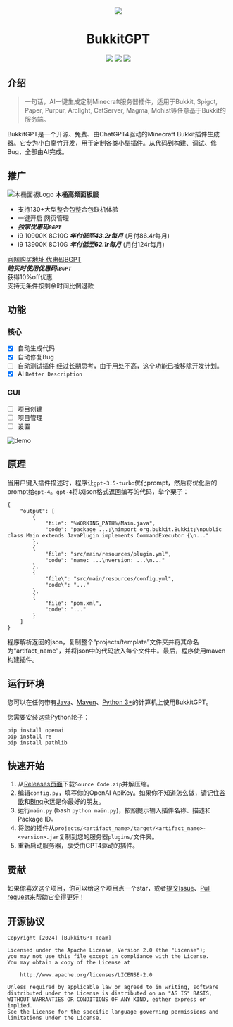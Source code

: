 <div align="center">
<img src="https://cdn.jsdelivr.net/gh/Zhou-Shilin/picx-images-hosting@master/20240202/bukkitgpt-logo.webp"/> 
<h1>BukkitGPT</h1>
<img src="https://img.shields.io/badge/Bukkit-GPT-blue">
<a href="https://github.com/Zhou-Shilin/BukkitGPT/pulls"><img src="https://img.shields.io/badge/PRs-welcome-20BF20"></a>
<img src="https://img.shields.io/badge/License-Apache-red">
<br/>
</div>

## 介绍
> 一句话，AI一键生成定制Minecraft服务器插件，适用于Bukkit, Spigot, Paper, Purpur, Arclight, CatServer, Magma, Mohist等任意基于Bukkit的服务端。

BukkitGPT是一个开源、免费、由ChatGPT4驱动的Minecraft Bukkit插件生成器。它专为小白腐竹开发，用于定制各类小型插件。从代码到构建、调试、修Bug，全部由AI完成。

## 推广

![木桶面板Logo](https://cdn.jsdelivr.net/gh/Zhou-Shilin/picx-images-hosting@master/20240208/woodenbarrelsvr.jpeg)
**木桶高频面板服**  
- 支持130+大型整合包整合包联机体验
- 一键开启 网页管理
- ***独家优惠码`BGPT`***
- i9 10900K 8C10G ***年付低至43.2r每月*** (月付86.4r每月)
- i9 13900K 8C10G ***年付低至62.1r每月*** (月付124r每月)

[官网购买地址 优惠码BGPT](https://vat.yunqiaold.com/index.php?rp=/store/mc)  
***购买时使用优惠码:`BGPT`***  
获得10%off优惠  
支持无条件按剩余时间比例退款  

## 功能

### 核心
- [x] 自动生成代码
- [x] 自动修复Bug
- [ ] ~~自动测试插件~~ 经过长期思考，由于用处不高，这个功能已被移除开发计划。
- [x] AI `Better Description`

### GUI
- [ ] 项目创建
- [ ] 项目管理
- [ ] 设置

![demo](https://cdn.jsdelivr.net/gh/Zhou-Shilin/picx-images-hosting@master/20240210/bukkitgpt-demo.jpeg)

## 原理
当用户键入插件描述时，程序让`gpt-3.5-turbo`优化prompt，然后将优化后的prompt给`gpt-4`。`gpt-4`将以json格式返回编写的代码，举个栗子：
```
{
    "output": [
        {
            "file": "%WORKING_PATH%/Main.java",
            "code": "package ...;\nimport org.bukkit.Bukkit;\npublic class Main extends JavaPlugin implements CommandExecutor {\n..."
        },
        {
            "file": "src/main/resources/plugin.yml",
            "code": "name: ...\nversion: ...\n..."
        },
        {
            "file\": "src/main/resources/config.yml",
            "code\": "..."
        },
        {
            "file": "pom.xml",
            "code": "..."
        }
    ]
}
```
程序解析返回的json，复制整个“projects/template”文件夹并将其命名为“artifact_name”，并将json中的代码放入每个文件中。最后，程序使用maven构建插件。

## 运行环境
您可以在任何带有[Java](https://www.azul.com/downloads/)、[Maven](https://maven.apache.org/)、[Python 3+](https://www.python.org/)的计算机上使用BukkitGPT。

您需要安装这些Python轮子：
```
pip install openai
pip install re
pip install pathlib
```

## 快速开始
1. 从[Releases页面](https://github.com/Zhou-Shilin/BukkitGPT/releases)下载`Source Code.zip`并解压缩。
2. 编辑`config.py`，填写你的OpenAI ApiKey。如果你不知道怎么做，请记住[谷歌](https://www.google.com/)和[Bing](https://www.bing.com/)永远是你最好的朋友。
3. 运行`main.py` (bash `python main.py`)，按照提示输入插件名称、描述和Package ID。
4. 将您的插件从`projects/<artifact_name>/target/<artifact_name>-<version>.jar`复制到您的服务器`plugins/`文件夹。
5. 重新启动服务器，享受由GPT4驱动的插件。

## 贡献
如果你喜欢这个项目，你可以给这个项目点一个star，或者[提交Issue](https://github.com/Zhou-Shilin/BukkitGPT/issues)、[Pull request](https://github.com/Zhou-Shilin/BukkitGPT/pulls)来帮助它变得更好！

## 开源协议
```
Copyright [2024] [BukkitGPT Team]

Licensed under the Apache License, Version 2.0 (the "License");
you may not use this file except in compliance with the License.
You may obtain a copy of the License at

    http://www.apache.org/licenses/LICENSE-2.0

Unless required by applicable law or agreed to in writing, software
distributed under the License is distributed on an "AS IS" BASIS,
WITHOUT WARRANTIES OR CONDITIONS OF ANY KIND, either express or implied.
See the License for the specific language governing permissions and
limitations under the License.
```
